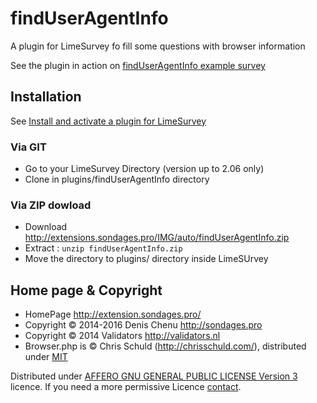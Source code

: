 findUserAgentInfo
==================

A plugin for LimeSurvey fo fill some questions with browser information

See the plugin in action on [findUserAgentInfo example survey](http://demonstration.sondages.pro/772229)

## Installation

See [Install and activate a plugin for LimeSurvey](http://extensions.sondages.pro/install-and-activate-a-plugin-for-limesurvey.html)

### Via GIT
- Go to your LimeSurvey Directory (version up to 2.06 only)
- Clone in plugins/findUserAgentInfo directory

### Via ZIP dowload
- Download <http://extensions.sondages.pro/IMG/auto/findUserAgentInfo.zip>
- Extract : `unzip findUserAgentInfo.zip`
- Move the directory to plugins/ directory inside LimeSUrvey

## Home page & Copyright
- HomePage <http://extension.sondages.pro/>
- Copyright © 2014-2016 Denis Chenu <http://sondages.pro>
- Copyright © 2014 Validators <http://validators.nl>
- Browser.php is © Chris Schuld (http://chrisschuld.com/), distributed under [MIT](https://github.com/cbschuld/Browser.php/blob/master/LICENSE.md)

Distributed under [AFFERO GNU GENERAL PUBLIC LICENSE Version 3](http://www.gnu.org/licenses/agpl.txt) licence.
If you need a more permissive Licence [contact](http://extensions.sondages.pro/about/contact.html).

